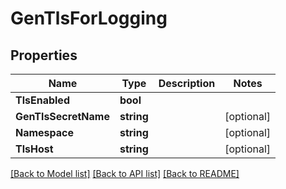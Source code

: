 # GenTlsForLogging

## Properties

Name | Type | Description | Notes
------------ | ------------- | ------------- | -------------
**TlsEnabled** | **bool** |  | 
**GenTlsSecretName** | **string** |  | [optional] 
**Namespace** | **string** |  | [optional] 
**TlsHost** | **string** |  | [optional] 

[[Back to Model list]](../README.md#documentation-for-models) [[Back to API list]](../README.md#documentation-for-api-endpoints) [[Back to README]](../README.md)


